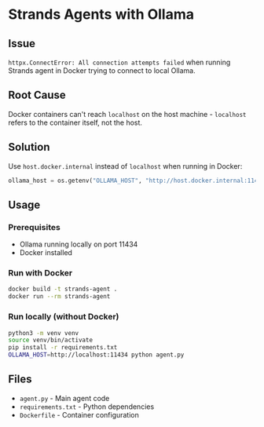 # Strands Agents with Ollama

## Issue
`httpx.ConnectError: All connection attempts failed` when running Strands agent in Docker trying to connect to local Ollama.

## Root Cause
Docker containers can't reach `localhost` on the host machine - `localhost` refers to the container itself, not the host.

## Solution
Use `host.docker.internal` instead of `localhost` when running in Docker:

```python
ollama_host = os.getenv("OLLAMA_HOST", "http://host.docker.internal:11434")
```

## Usage

### Prerequisites
- Ollama running locally on port 11434
- Docker installed

### Run with Docker
```bash
docker build -t strands-agent .
docker run --rm strands-agent
```

### Run locally (without Docker)
```bash
python3 -m venv venv
source venv/bin/activate
pip install -r requirements.txt
OLLAMA_HOST=http://localhost:11434 python agent.py
```

## Files
- `agent.py` - Main agent code
- `requirements.txt` - Python dependencies
- `Dockerfile` - Container configuration
